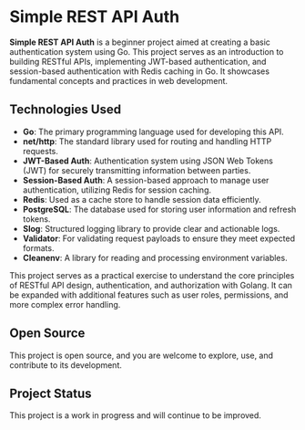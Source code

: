 # Simple REST API Auth

**Simple REST API Auth** is a beginner project aimed at creating a basic authentication system using Go. This project serves as an introduction to building RESTful APIs, implementing JWT-based authentication, and session-based authentication with Redis caching in Go. It showcases fundamental concepts and practices in web development.

## Technologies Used
- **Go**: The primary programming language used for developing this API.
- **net/http**: The standard library used for routing and handling HTTP requests.
- **JWT-Based Auth**: Authentication system using JSON Web Tokens (JWT) for securely transmitting information between parties.
- **Session-Based Auth**: A session-based approach to manage user authentication, utilizing Redis for session caching.
- **Redis**: Used as a cache store to handle session data efficiently.
- **PostgreSQL**: The database used for storing user information and refresh tokens.
- **Slog**: Structured logging library to provide clear and actionable logs.
- **Validator**: For validating request payloads to ensure they meet expected formats.
- **Cleanenv**: A library for reading and processing environment variables.

This project serves as a practical exercise to understand the core principles of RESTful API design, authentication, and authorization with Golang. It can be expanded with additional features such as user roles, permissions, and more complex error handling.

## Open Source
This project is open source, and you are welcome to explore, use, and contribute to its development.

## Project Status
This project is a work in progress and will continue to be improved.
